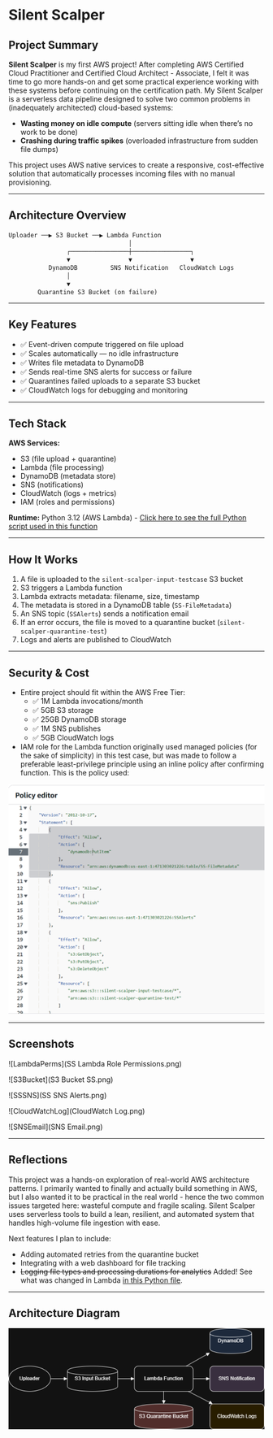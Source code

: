 # Silent Scalper

## Project Summary

**Silent Scalper** is my first AWS project! After completing AWS Certified Cloud Practitioner and Certified Cloud Architect - Associate, I felt it was time to go more hands-on and get some practical experience working with these systems before continuing on the certification path. My Silent Scalper is a serverless data pipeline designed to solve two common problems in (inadequately architected) cloud-based systems:

-  **Wasting money on idle compute** (servers sitting idle when there’s no work to be done)
-  **Crashing during traffic spikes** (overloaded infrastructure from sudden file dumps)

This project uses AWS native services to create a responsive, cost-effective solution that automatically processes incoming files with no manual provisioning.

---

##  Architecture Overview

```
Uploader ──▶ S3 Bucket ──▶ Lambda Function
                                 │
                ┌────────────────┼────────────────┐
                ▼                ▼                ▼
           DynamoDB         SNS Notification   CloudWatch Logs
                │
                ▼
        Quarantine S3 Bucket (on failure)
```

---

##  Key Features

- ✅ Event-driven compute triggered on file upload
- ✅ Scales automatically — no idle infrastructure
- ✅ Writes file metadata to DynamoDB
- ✅ Sends real-time SNS alerts for success or failure
- ✅ Quarantines failed uploads to a separate S3 bucket
- ✅ CloudWatch logs for debugging and monitoring

---

##  Tech Stack

**AWS Services:**

- S3 (file upload + quarantine)
- Lambda (file processing)
- DynamoDB (metadata store)
- SNS (notifications)
- CloudWatch (logs + metrics)
- IAM (roles and permissions)

**Runtime:** Python 3.12 (AWS Lambda) - [Click here to see the full Python script used in this function](LambdaSSQB.py)

---

##  How It Works

1. A file is uploaded to the `silent-scalper-input-testcase` S3 bucket
2. S3 triggers a Lambda function
3. Lambda extracts metadata: filename, size, timestamp
4. The metadata is stored in a DynamoDB table (`SS-FileMetadata`)
5. An SNS topic (`SSAlerts`) sends a notification email
6. If an error occurs, the file is moved to a quarantine bucket (`silent-scalper-quarantine-test`)
7. Logs and alerts are published to CloudWatch

---

##  Security & Cost

- Entire project should fit within the AWS Free Tier:
  - ✅ 1M Lambda invocations/month
  - ✅ 5GB S3 storage
  - ✅ 25GB DynamoDB storage
  - ✅ 1M SNS publishes
  - ✅ 5GB CloudWatch logs
- IAM role for the Lambda function originally used managed policies (for the sake of simplicity) in this test case, but was made to follow a preferable least-privilege principle using an inline policy after confirming function. This is the policy used:

![InlinePermsJSON](InlineLeastPrivQ.png)

---

## Screenshots

![LambdaPerms](SS Lambda Role Permissions.png)

![S3Bucket](S3 Bucket SS.png)

![SSSNS](SS SNS Alerts.png)

![CloudWatchLog](CloudWatch Log.png)

![SNSEmail](SNS Email.png)

---

## Reflections

This project was a hands-on exploration of real-world AWS architecture patterns. I primarily wanted to finally and actually build something in AWS, but I also wanted it to be practical in the real world - hence the two common issues targeted here: wasteful compute and fragile scaling. Silent Scalper uses serverless tools to build a lean, resilient, and automated system that handles high-volume file ingestion with ease.

Next features I plan to include:

- Adding automated retries from the quarantine bucket
- Integrating with a web dashboard for file tracking
- ~~Logging file types and processing durations for analytics~~ Added! See what was changed in Lambda [in this Python file](FileProcChanges.py).

---

##  Architecture Diagram

![ArchDrawio](SSArchitectureDrawio.png)


